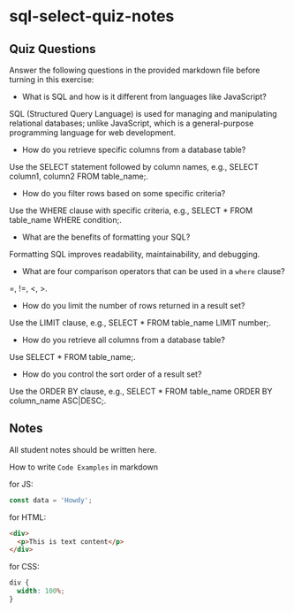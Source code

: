 # sql-select-quiz-notes

## Quiz Questions

Answer the following questions in the provided markdown file before turning in this exercise:

- What is SQL and how is it different from languages like JavaScript?

SQL (Structured Query Language) is used for managing and manipulating relational databases; unlike JavaScript, which is a general-purpose programming language for web development.

- How do you retrieve specific columns from a database table?

Use the SELECT statement followed by column names, e.g., SELECT column1, column2 FROM table_name;.

- How do you filter rows based on some specific criteria?

Use the WHERE clause with specific criteria, e.g., SELECT \* FROM table_name WHERE condition;.

- What are the benefits of formatting your SQL?

Formatting SQL improves readability, maintainability, and debugging.

- What are four comparison operators that can be used in a `where` clause?

=, !=, <, >.

- How do you limit the number of rows returned in a result set?

Use the LIMIT clause, e.g., SELECT \* FROM table_name LIMIT number;.

- How do you retrieve all columns from a database table?

Use SELECT \* FROM table_name;.

- How do you control the sort order of a result set?

Use the ORDER BY clause, e.g., SELECT \* FROM table_name ORDER BY column_name ASC|DESC;.

## Notes

All student notes should be written here.

How to write `Code Examples` in markdown

for JS:

```javascript
const data = 'Howdy';
```

for HTML:

```html
<div>
  <p>This is text content</p>
</div>
```

for CSS:

```css
div {
  width: 100%;
}
```
